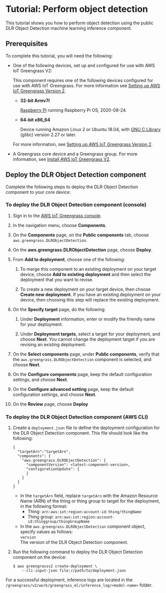 # Tutorial: Perform object detection<a name="ml-tutorial-object-detection"></a>

This tutorial shows you how to perform object detection using the public DLR Object Detection machine learning inference component\.

## Prerequisites<a name="ml-tutorial-object-detection-prereqs"></a>

To complete this tutorial, you will need the following:
+ One of the following devices, set up and configured for use with AWS IoT Greengrass V2:<a name="dlr-supported-platforms"></a>

  This component requires one of the following devices configured for use with AWS IoT Greengrass\. For more information see [Setting up AWS IoT Greengrass Version 2](setting-up.md)\.
  + **32\-bit Armv7l**

    [Raspberry Pi](https://www.raspberrypi.org) running Raspberry Pi OS, 2020\-08\-24\.
  + **64\-bit x86\_64**

    Device running Amazon Linux 2 or Ubuntu 18\.04, with [GNU C Library](https://www.gnu.org/software/libc/) \(glibc\) version 2\.27 or later\.

   For more information, see [Setting up AWS IoT Greengrass Version 2](setting-up.md)\.
+ A Greengrass core device and a Greengrass group\. For more information, see [Install AWS IoT Greengrass V2](getting-started.md#install-greengrass-v2)\.

## Deploy the DLR Object Detection component<a name="ml-object-detection-deploy"></a>

Complete the following steps to deploy the DLR Object Detection component to your core device:

### To deploy the DLR Object Detection component \(console\)<a name="ml-object-detection-deploy-console"></a>

1. Sign in to the [AWS IoT Greengrass console](https://console.aws.amazon.com/greengrass)\.

1. In the navigation menu, choose **Components**\.

1. On the **Components** page, on the **Public components** tab, choose `aws.greengrass.DLRObjectDetection`\.

1. On the **aws\.greengrass\.DLRObjectDetection** page, choose **Deploy**\.

1. <a name="add-deployment"></a>From **Add to deployment**, choose one of the following:

   1. To merge this component to an existing deployment on your target device, choose **Add to existing deployment** and then select the deployment that you want to revise\.

   1. To create a new deployment on your target device, then choose **Create new deployment**\. If you have an existing deployment on your device, then choosing this step will replace the existing deployment\. 

1. <a name="specify-deployment-target"></a>On the **Specify target** page, do the following: 

   1. Under **Deployment** information, enter or modify the friendly name for your deployment\.

   1. Under **Deployment targets**, select a target for your deployment, and choose **Next**\. You cannot change the deployment target if you are revising an existing deployment\.

1. On the **Select components** page, under **Public components**, verify that the `aws.greengrass.DLRObjectDetection` component is selected, and choose **Next**\.

1. On the **Configure components** page, keep the default configuration settings, and choose **Next**\.

1. On the **Configure advanced setting** page, keep the default configuration settings, and choose **Next**\.

1. On the **Review** page, choose **Deploy**

### To deploy the DLR Object Detection component \(AWS CLI\)<a name="ml-object-detection-deploy-cli"></a>

1. Create a `deployment.json` file to define the deployment configuration for the DLR Object Detection component\. This file should look like the following:

   ```
   {
     "targetArn":"targetArn",
     "components": {
       "aws.greengrass.DLRObjectDetection": {
         "componentVersion": <latest-component-version>,
         "configurationUpdate": {
         }
       }
     }
   }
   ```
   + In the `targetArn` field, replace `targetArn` with the Amazon Resource Name \(ARN\) of the thing or thing group to target for the deployment, in the following format: 
     + Thing: `arn:aws:iot:region:account-id:thing/thingName`
     + Thing group: `arn:aws:iot:region:account-id:thinggroup/thingGroupName`
   + In the `aws.greengrass.DLRObjectDetection` component object, specify values as follows:  
`version`  
The version of the DLR Object Detection component\.

1. Run the following command to deploy the DLR Object Detection component on the device:

   ```
   $ aws greengrassv2 create-deployment \
       --cli-input-json file://path/to/deployment.json
   ```

<a name="view-inference-logs"></a>For a successful deployment, inference logs are located in the `/greengrass/v2/work/greengrass_ml/inference_log/<model-name>` folder\. 